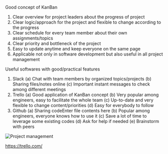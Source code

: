 Good concept of KanBan
1. Clear overview for project leaders about the progress of project
2. Clear logic/approach for the project and flexible to change according to the progress
3. Clear schedule for every team member about their own assignments/topics
4. Clear priority and bottleneck of the project
5. Easy to update anytime and keep everyone on the same page
6. Applicable not only in software development but also useful in all project management

Useful softwares with good/practical features
1. Slack
  (a) Chat with team members by organized topics/projects
  (b) Sharing files/notes online
  (c) Important instant messages to check among different meetings
2. Trello
  (a) Good application of KanBan concept
  (b) Very popular among engineers, easy to facilitate the whole team
  (c) Up-to-date and very flexible to change content/priorities
  (d) Easy for everybody to follow
3. Github
  (a) Sharing codeEnter file contents here
  (b) Popular among engineers, everyone knows how to use it
  (c) Save a lot of time to leverage some existing codes
  (d) Ask for help if needed
  (e) Brainstorm with peers
  
![Project management](http://www.accelbi.com/wp-content/uploads/2015/02/Program-Project-Management.jpg)

https://trello.com/
